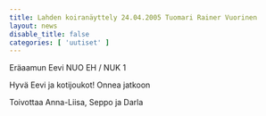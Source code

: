 ```yaml
---
title: Lahden koiranäyttely 24.04.2005 Tuomari Rainer Vuorinen
layout: news
disable_title: false
categories: [ 'uutiset' ]
---
```


Eräaamun Eevi NUO EH / NUK 1

Hyvä Eevi ja kotijoukot! Onnea jatkoon

Toivottaa Anna-Liisa, Seppo ja Darla
